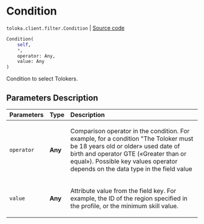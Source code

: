 # Condition
`toloka.client.filter.Condition` | [Source code](https://github.com/Toloka/toloka-kit/blob/v1.0.1/src/client/filter.py#L134)

```python
Condition(
    self,
    *,
    operator: Any,
    value: Any
)
```

Condition to select Tolokers.

## Parameters Description

| Parameters | Type | Description |
| :----------| :----| :-----------|
`operator`|**Any**|<p>Comparison operator in the condition. For example, for a condition &quot;The Toloker must be 18 years old or older» used date of birth and operator GTE («Greater than or equal»). Possible key values operator depends on the data type in the field value</p>
`value`|**Any**|<p>Attribute value from the field key. For example, the ID of the region specified in the profile, or the minimum skill value.</p>
